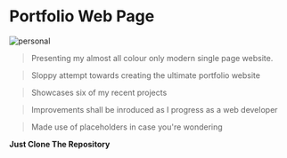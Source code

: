 Portfolio Web Page
==================
![personal](https://user-images.githubusercontent.com/11310584/27435547-1651b8ce-578f-11e7-9275-c3acd8b14ada.jpg)
>Presenting my almost all colour only modern single page website.

>Sloppy attempt towards creating the ultimate portfolio website

>Showcases six of my recent projects

>Improvements shall be inroduced as I progress as a web developer

>Made use of placeholders in case you're wondering

**Just Clone The Repository**
